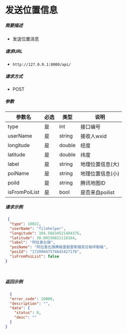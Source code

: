 # 发送位置信息

##### 简要描述

- 发送位置消息

##### 请求URL

- `http://127.0.0.1:8000/api/`

##### 请求方式

- POST

##### 参数

| 参数名           | 必选 | 类型     | 说明          |
|---------------|----|--------|-------------|
| type          | 是  | int    | 接口编号        |
| userName      | 是  | string | 接收人wxid     |
| longitude     | 是  | double | 经度          |
| latitude      | 是  | double | 纬度          |
| label         | 是  | string | 地理位置信息(大)   |
| poiName       | 是  | string | 地理位置信息(小)   |
| poiId         | 是  | string | 腾讯地图ID      |
| isFromPoiList | 是  | bool   | 是否来自poilist |

##### 请求示例

```json 
 {
  "type": 10022,
  "userName": "filehelper",
  "longitude": 104.56634521484375,
  "latitude": 38.00156021118164,
  "label": "阿拉善左旗",
  "poiName": "阿拉善左旗腾格里额里斯镇其日格呼都格",
  "poiId": "17209047574645427176",
  "isFromPoiList": false
}




```

##### 返回示例

```json
  {
  "error_code": 10000,
  "description": "",
  "data": {
    "status": 0,
    "desc": ""
  }
}



```